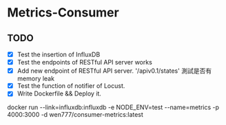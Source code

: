 # Metrics-Consumer

## TODO

* [X] Test the insertion of InfluxDB
* [X] Test the endpoints of RESTful API server works
* [X] Add new endpoint of RESTful API server. '/apiv0.1/states' 測試是否有memory leak
* [X] Test the function of notifier of Locust.
* [X] Write Dockerfile && Deploy it.

docker run --link=influxdb:influxdb  -e NODE_ENV=test --name=metrics -p 4000:3000 -d wen777/consumer-metrics:latest
